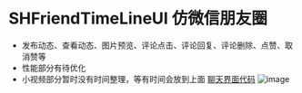 SHFriendTimeLineUI 仿微信朋友圈
===
* 发布动态、查看动态、图片预览、评论点击、评论回复、评论删除、点赞、取消赞等
* 性能部分有待优化
* 小视频部分暂时没有时间整理，等有时间会放到上面
[聊天界面代码](https://github.com/CCSH/SHChatMessageUI)
![image](https://github.com/CCSH/SHFriendTimeLineUI/blob/master/QQ20180314-124339.gif)

